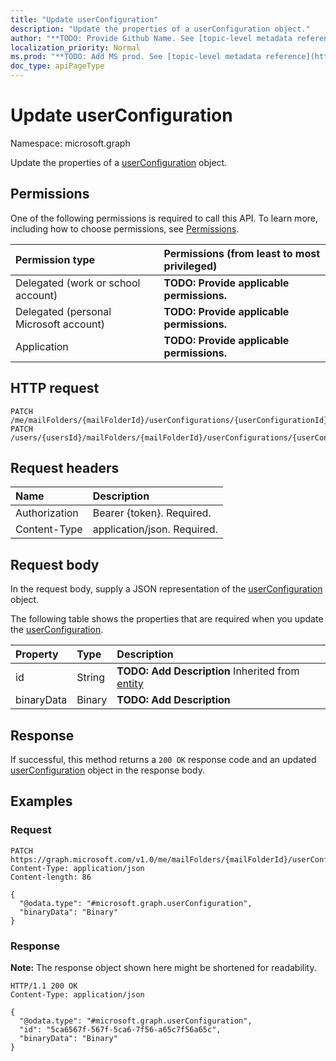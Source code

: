 ```yaml
---
title: "Update userConfiguration"
description: "Update the properties of a userConfiguration object."
author: "**TODO: Provide Github Name. See [topic-level metadata reference](https://msgo.azurewebsites.net/add/document/guidelines/metadata.html#topic-level-metadata)**"
localization_priority: Normal
ms.prod: "**TODO: Add MS prod. See [topic-level metadata reference](https://msgo.azurewebsites.net/add/document/guidelines/metadata.html#topic-level-metadata)**"
doc_type: apiPageType
---
```


# Update userConfiguration
Namespace: microsoft.graph



Update the properties of a [userConfiguration](../resources/userconfiguration.md) object.

## Permissions
One of the following permissions is required to call this API. To learn more, including how to choose permissions, see [Permissions](/graph/permissions-reference).

|Permission type|Permissions (from least to most privileged)|
|:---|:---|
|Delegated (work or school account)|**TODO: Provide applicable permissions.**|
|Delegated (personal Microsoft account)|**TODO: Provide applicable permissions.**|
|Application|**TODO: Provide applicable permissions.**|

## HTTP request

<!-- {
  "blockType": "ignored"
}
-->
``` http
PATCH /me/mailFolders/{mailFolderId}/userConfigurations/{userConfigurationId}
PATCH /users/{usersId}/mailFolders/{mailFolderId}/userConfigurations/{userConfigurationId}
```

## Request headers
|Name|Description|
|:---|:---|
|Authorization|Bearer {token}. Required.|
|Content-Type|application/json. Required.|

## Request body
In the request body, supply a JSON representation of the [userConfiguration](../resources/userconfiguration.md) object.

The following table shows the properties that are required when you update the [userConfiguration](../resources/userconfiguration.md).

|Property|Type|Description|
|:---|:---|:---|
|id|String|**TODO: Add Description** Inherited from [entity](../resources/entity.md)|
|binaryData|Binary|**TODO: Add Description**|



## Response

If successful, this method returns a `200 OK` response code and an updated [userConfiguration](../resources/userconfiguration.md) object in the response body.

## Examples

### Request
<!-- {
  "blockType": "request",
  "name": "update_userconfiguration"
}
-->
``` http
PATCH https://graph.microsoft.com/v1.0/me/mailFolders/{mailFolderId}/userConfigurations/{userConfigurationId}
Content-Type: application/json
Content-length: 86

{
  "@odata.type": "#microsoft.graph.userConfiguration",
  "binaryData": "Binary"
}
```


### Response
**Note:** The response object shown here might be shortened for readability.
<!-- {
  "blockType": "response",
  "truncated": true
}
-->
``` http
HTTP/1.1 200 OK
Content-Type: application/json

{
  "@odata.type": "#microsoft.graph.userConfiguration",
  "id": "5ca6567f-567f-5ca6-7f56-a65c7f56a65c",
  "binaryData": "Binary"
}
```

